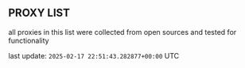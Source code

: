 ## PROXY LIST

all proxies in this list were collected from open sources and tested for functionality

last update: `2025-02-17 22:51:43.282877+00:00` UTC